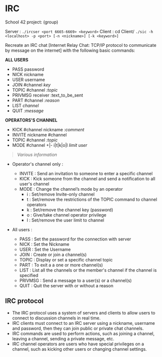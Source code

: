 # IRC

School 42 project: (group)

Server : ```./ircser <port 6665-6669> <keyword>```
Client : cd Client/ ```./sic -h <localhost> -p <port> [-n <nickname>] [-k <keyword>]```

Recreate an IRC chat [Internet Relay Chat: TCP/IP protocol to communicate by message on the internet] with the following basic commands:

**ALL USERS**
- PASS		password
- NICK		nickname
- USER		username
- JOIN		#channel *key*
- TOPIC		#channel *:topic*
- PRIVMSG	receiver :text_to_be_sent
- PART		#channel *:reason*
- LIST		*channel*
- QUIT		*:message*

**OPERATORS'S CHANNEL**
- KICK		#channel nickname *:comment*
- INVITE	nickname #channel
- TOPIC		#channel *:topic*
- MODE		#channel +|- i|t|k|o|l *limit* *user*

>	_Various information_
- Operator's channel only :
	- INVITE : Send an invitation to someone to enter a specific channel
	- KICK : Kick someone from the channel and send a notification to all user's channel
	- MODE : Change the channel’s mode by an operator
		- i : Set/remove Invite-only channel
		- t : Set/remove the restrictions of the TOPIC command to channel operators
		- k : Set/remove the channel key (password)
		- o : Give/take channel operator privilege
		- l : Set/remove the user limit to channel

- All users :
	- PASS : Set the password for the connection with server
	- NICK : Set the Nickname
	- USER : Set the Username		
	- JOIN : Create or join a channel(s)
	- TOPIC : Display or set a specific channel topic
	- PART : To exit a a one or more channel(s)
	- LIST : List all the channels or the member's channel if the channel is specified
	- PRIVMSG : Send a message to a user(s) or a channel(s)  
	- QUIT : Quit the server with or without a reason

## IRC protocol
- The IRC protocol uses a system of servers and clients to allow users to connect to discussion channels in real time.
- IRC clients must connect to an IRC server using a nickname, username and password, then they can join public or private chat channels.
- IRC commands are used to perform actions, such as joining a channel, leaving a channel, sending a private message, etc.
- IRC channel operators are users who have special privileges on a channel, such as kicking other users or changing channel settings.
